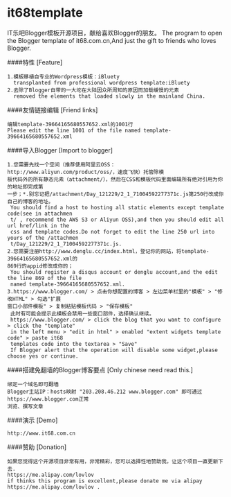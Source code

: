 it68template
============

IT乐吧Blogger模板开源项目，献给喜欢Blogger的朋友。
The program to open the Blogger template of it68.com.cn,And just the gift to friends who loves Blogger.

####特性 [Feature]

    1.模板移植自专业的Wordpress模板：iBluety
	  transplanted from professional wordpress template:iBluety
    2.去除了Blogger自带的一大坨在大陆因众所周知的原因而加载缓慢的元素
	  removed the elements that loaded slowly in the mainland China.

	
####友情链接编辑 [Friend links]

    编辑template-39664165680557652.xml的1001行
	Please edit the line 1001 of the file named template-39664165680557652.xml


####导入Blogger [Import to blogger]

    1.您需要先找一个空间（推荐使用阿里云OSS：http://www.aliyun.com/product/oss/，速度飞快）托管除模
	板代码外的所有静态元素（attachment/），然后在CSS和模板代码里面编辑所有绝对引用为你的地址即完成第
	一步；*.别忘记把/attachment/Day_121229/2_1_71004592277371c.js第250行改成你自己的博客的地址。
	 You should find a host to hosting all static elements except template code(see in attachmen
	 t/ , recommend the AWS S3 or Aliyun OSS),and then you should edit all url href/link in the
	 css and template codes.Do not forget to edit the line 250 url into yours of the /attachmen
	 t/Day_121229/2_1_71004592277371c.js. 
    2.您需要注册http://www.denglu.cc/index.html，登记你的网站，将template-39664165680557652.xml的
	869行的appid修改成你的；
	 You should register a disqus account or denglu account,and the edit the line 869 of the file
	 named template-39664165680557652.xml.
    3.https://www.blogger.com/ > 点击你想配置的博客 > 左边菜单栏里的"模板" > "修改HTML" > 勾选"扩展
	窗口小部件模板" > 复制粘贴模板代码 > "保存模板"
     此时有可能会提示此模板会禁用一些窗口部件，选择确认继续。
	 https://www.blogger.com/ > click the blog that you want to configure > click the "template"
	 in the left menu > "edit in html" > enabled "extent widgets template code" > paste it68 
	 templates code into the textarea > "Save"
     If Blogger alert that the operation will disable some widget,please choose yes or continue.



####搭建免翻墙的Blogger博客要点 [Only chinese need read this.]

    绑定一个域名即可翻墙
    Blogger主站IP：hosts映射 "203.208.46.212 www.blogger.com" 即可通过https://www.blogger.com正常
	浏览、撰写文章

####演示 [Demo]

    http://www.it68.com.cn
    
####赞助 [Donation]

    如果您觉得这个开源项目非常有用，非常精彩，您可以选择性地赞助我，让这个项目一直更新下去.
	https://me.alipay.com/lovlov
	if thinks this program is excellent,please donate me via alipay
	https://me.alipay.com/lovlov .